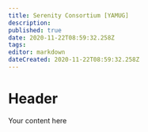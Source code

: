 ```yaml
---
title: Serenity Consortium [YAMUG]
description: 
published: true
date: 2020-11-22T08:59:32.258Z
tags: 
editor: markdown
dateCreated: 2020-11-22T08:59:32.258Z
---
```


# Header
Your content here